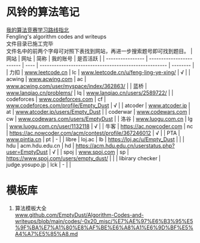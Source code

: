 # 风铃的算法笔记
[我的算法竞赛学习路线指北](https://acm.emptydust.com/)\
Fengling's algorithm codes and writeups\
文件目录已施工完毕\
文件名中的前两个字母可对照下表找到网站，再进一步搜索题号即可找到题目。
| 网站             | 网址                     | 简称 | 我的账号                                              | 是否活跃 |
| ---------------- | ------------------------ | ---- | ----------------------------------------------------- | -------- |
| 力扣             | www.leetcode.cn          | lc   | www.leetcode.cn/u/feng-ling-ye-xing/                  | √        |
| acwing           | www.acwing.com           | ac   | www.acwing.com/user/myspace/index/362863/             |
| 蓝桥             | www.lanqiao.cn/problems/ | lq   | www.lanqiao.cn/users/2589722/                         |
| codeforces       | www.codeforces.com       | cf   | www.codeforces.com/profile/Empty_Dust                 | √        |
| atcoder          | www.atcoder.jp           | at   | www.atcoder.jp/users/Empty_Dust                       |
| coderwar         | www.codewars.com         | cw   | www.codewars.com/users/EmptyDust                      |
| 洛谷             | www.luogu.com.cn         | lg   | www.luogu.com.cn/user/1132118                         | √        |
| 牛客             | https://ac.nowcoder.com  | nc   | https://ac.nowcoder.com/acm/contest/profile/367246012 | √        |
| PTA              | www.pintia.cn            | pt   | -                                                     |
| libre            | loj.ac                   | lb   | https://loj.ac/u/Empty_Dust                           |          |
| hdu              | acm.hdu.edu.cn           | hd   | https://acm.hdu.edu.cn/userstatus.php?user=EmptyDust  | √        |
| spoj             | www.spoj.com             | sp   | https://www.spoj.com/users/empty_dust/                |          |
| libirary checker | judge.yosupo.jp          | lck  | -                                                     |          |

# 模板库
1. 算法模板大全\
www.github.com/EmptyDust/Algorithm-Codes-and-writeups/blob/main/codes/-0x20_misc/%E7%AE%97%E6%B3%95%E5%9F%BA%E7%A1%80%E8%AF%BE%E6%A8%A1%E6%9D%BF%E5%A4%A7%E5%85%A8.md
